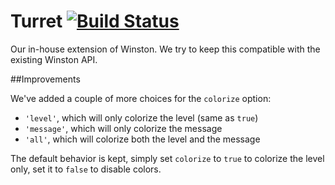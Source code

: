 # Turret [![Build Status](https://secure.travis-ci.org/aperturescience/turret.png?branch=master)](http://travis-ci.org/aperturescience/turret)

Our in-house extension of Winston.
We try to keep this compatible with the existing Winston API.

##Improvements

We've added a couple of more choices for the `colorize` option:
- `'level'`, which will only colorize the level (same as `true`)
- `'message'`, which will only colorize the message
- `'all'`, which will colorize both the level and the message

The default behavior is kept, simply set `colorize` to `true` to colorize the level only, set it to `false` to disable colors.
